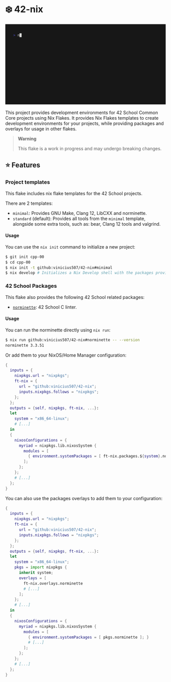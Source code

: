 # ❄️ 42-nix

![GIF demonstrating the nix develop command being executed](./assets/demo.gif)

This project provides development environments for 42 School Common Core projects using Nix Flakes. It provides Nix Flakes templates to create development environments for your projects, while providing packages and overlays for usage in other flakes.

> **Warning**
>
> This flake is a work in progress and may undergo breaking changes.

## ⭐ Features

### Project templates

This flake includes nix flake templates for the 42 School projects.

There are 2 templates:

- `minimal`: Provides GNU Make, Clang 12, LibCXX and norminette.
- `standard` (default): Provides all tools from the `minimal` template, alongside some extra tools, such as: bear, Clang 12 tools and valgrind.

#### Usage

You can use the `nix init` command to initialize a new project:

```sh
$ git init cpp-00
$ cd cpp-00
$ nix init -t github:vinicius507/42-nix#minimal
$ nix develop # Initializes a Nix Develop shell with the packages provided by the minimal template.
```

### 42 School Packages

This flake also provides the following 42 School related packages:

- [`norminette`](https://github.com/42School/norminette): 42 School C linter.

#### Usage

You can run the norminette directly using `nix run`:

```sh
$ nix run github:vinicius507/42-nix#norminette -- --version
norminette 3.3.51
```

Or add them to your NixOS/Home Manager configuration:

```nix
{
  inputs = {
    nixpkgs.url = "nixpkgs";
    ft-nix = {
      url = "github:vinicius507/42-nix";
      inputs.nixpkgs.follows = "nixpkgs";
    };
  };
  outputs = {self, nixpkgs, ft-nix, ...}:
  let
    system = "x86_64-linux";
    # [...]
  in
  {
    nixosConfigurations = {
      myriad = nixpkgs.lib.nixosSystem {
        modules = [
          { environment.systemPackages = [ ft-nix.packages.${system}.norminette ]; }
        ];
      };
    };
    # [...]
  };
}
```

You can also use the packages overlays to add them to your configuration:

```nix
{
  inputs = {
    nixpkgs.url = "nixpkgs";
    ft-nix = {
      url = "github:vinicius507/42-nix";
      inputs.nixpkgs.follows = "nixpkgs";
    };
  };
  outputs = {self, nixpkgs, ft-nix, ...}:
  let
    system = "x86_64-linux";
    pkgs = import nixpkgs {
      inherit system;
      overlays = [
        ft-nix.overlays.norminette
        # [...]
      ];
    };
    # [...]
  in
  {
    nixosConfigurations = {
      myriad = nixpkgs.lib.nixosSystem {
        modules = [
          { environment.systemPackages = [ pkgs.norminette ]; }
          # [...]
        ];
      };
    };
    # [...]
  };
}
```
